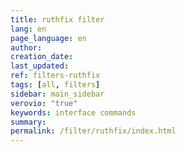 ```yaml
---
title: ruthfix filter
lang: en
page_language: en
author:
creation_date:
last_updated:
ref: filters-ruthfix
tags: [all, filters]
sidebar: main_sidebar
verovio: "true"
keywords: interface commands 
summary: 
permalink: /filter/ruthfix/index.html
---
```










